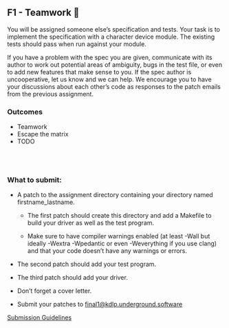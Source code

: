 ## F1 - Teamwork 🤝

You will be assigned someone else’s specification and tests. Your task is to implement the specification with a character device module. The existing tests should pass when run against your module.

If you have a problem with the spec you are given, communicate with its author to work out potential areas of ambiguity, bugs in the test file, or even to add new features that make sense to you. If the spec author is uncooperative, let us know and we can help. We encourage you to have your discussions about each other’s code as responses to the patch emails from the previous assignment.

### Outcomes

* Teamwork
* Escape the matrix
* TODO

<br></br>

### What to submit:

* A patch to the assignment directory containing your directory named firstname_lastname.

    * The first patch should create this directory and add a Makefile to build your driver as well as the test program.

  * Make sure to have compiler warnings enabled (at least -Wall but ideally -Wextra -Wpedantic or even -Weverything if you use clang) and that your code doesn’t have any warnings or errors.

* The second patch should add your test program.

* The third patch should add your driver.

* Don’t forget a cover letter.

* Submit your patches to final1@kdlp.underground.software



[Submission Guidelines](../policies/submission_guidelines.md)
